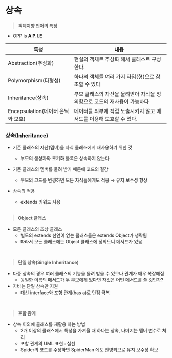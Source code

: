 # 상속

> **객체지향 언어의 특징**

- OPP is **A P.I.E**

| 특성                        | 내용                                       |
| ------------------------- | ---------------------------------------- |
| Abstraction(추상화)          | 현실의 객체르 추상화 해서 클래스르 구성한다.                |
| Polymorphism(다형성)         | 하나의 객체를 여러 가지 타입(형)으로 참조할 수 있다           |
| Inheritance(상속)           | 부모 클래스의 자산을 물려받아 자식을 정의함으로 코드의 재사용이 가능하다 |
| Encapsulation(데이터 은닉와 보호) | 데이터를 외부에 직접 노출시키지 않고 메서드를 이용해 보호할 수 있다.  |

### **상속(Inheritance)**

- 기존 클래스의 자산(멤버)을 자식 클래스에게 재사용하기 위한 것
  - 부모의 생성자와 초기화 블록은 상속하지 않는다
- 기존 클래스의 멤버를 물려 받기 때문에 코드의 절감
  - 부모의 코드를 변경하면 모든 자식들에게도 적용 → 유지 보수성 향상
- 상속의 적용
  - extends 키워드 사용
  
  <br>

> **Object 클래스**

- 모든 클래스의 조상 클래스
  - 별도의 extends 선언이 없는 클래스들은 extends Object가 생략됨
  - 따라서 모든 클래스에는 Object 클래스에 정의도니 메서드가 있음

<br>

> **단일 상속(Single Inheritance)**

- 다중 상속의 경우 여러 클래스의 기능을 물려 받을 수 있으나 관계가 매우 복잡해짐
  - 동일한 이름의 메서드가 두 부모에게 있다면 자깃은 어떤 메서드를 쓸 것인가?
- 자바는 단일 상속만 지원
  - 대신 interface와 포함 관계(has a)로 단점 극복

<br>

> **포함 관계**

- 상속 이외에 클래스를 재활용 하는 방법
  - 2개 이상의 클래스에서 특성을 가져올 때 하나는 상속, 나머지는 멤버 변수로 처리
  - 포함 관계의 UML 표현 : 실선
  - Spider의 코드를 수정하면 SpiderMan 에도 반영되므로 유지 보수성 확보

